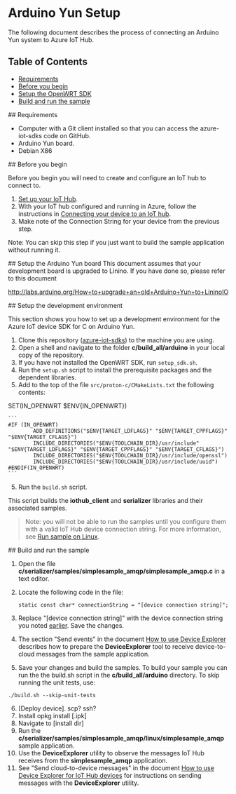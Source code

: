 # Arduino Yun Setup

The following document describes the process of connecting an Arduino Yun system to Azure IoT Hub.

## Table of Contents

- [Requirements](#requirements)
- [Before you begin](#beforebegin)
- [Setup the OpenWRT SDK](#setup)
- [Build and run the sample](#buildrunapp)

<a name="requirements"/>
## Requirements

  - Computer with a Git client installed so that you can access the azure-iot-sdks code on GitHub.
  - Arduino Yun board.
  - Debian X86

<a name="beforebegin"/>
## Before you begin

Before you begin you will need to create and configure an IoT hub to connect to.

  1. [Set up your IoT Hub][setup-iothub].
  2. With your IoT hub configured and running in Azure, follow the instructions in [Connecting your device to an IoT hub][provision-device].
  3. Make note of the Connection String for your device from the previous step.
  
Note: You can skip this step if you just want to build the sample application without running it.

<a name="setupboard"/>
## Setup the Arduino Yun board
This document assumes that your development board is upgraded to Linino. If you have done so, please refer to this document

http://labs.arduino.org/How+to+upgrade+an+old+Arduino+Yun+to+LininoIO

<a name="setup"/>
## Setup the development environment

This section shows you how to set up a development environment for the Azure IoT device SDK for C on Arduino Yun.

1. Clone this repository ([azure-iot-sdks](https://github.com/Azure/azure-iot-sdks)) to the machine you are using.
2. Open a shell and navigate to the folder **c/build_all/arduino** in your local copy of the repository.
3. If you have not installed the OpenWRT SDK, run `setup_sdk.sh`.
3. Run the `setup.sh` script to install the prerequisite packages and the dependent libraries.
4. Add to the top of the file `src/proton-c/CMakeLists.txt` the following contents:

SET(IN_OPENWRT $ENV{IN_OPENWRT})

    ```
    #IF (IN_OPENWRT)
            ADD_DEFINITIONS("$ENV{TARGET_LDFLAGS}" "$ENV{TARGET_CPPFLAGS}" "$ENV{TARGET_CFLAGS}")
            INCLUDE_DIRECTORIES("$ENV{TOOLCHAIN_DIR}/usr/include" "$ENV{TARGET_LDFLAGS}" "$ENV{TARGET_CPPFLAGS}" "$ENV{TARGET_CFLAGS}")
            INCLUDE_DIRECTORIES("$ENV{TOOLCHAIN_DIR}/usr/include/openssl")
            INCLUDE_DIRECTORIES("$ENV{TOOLCHAIN_DIR}/usr/include/uuid")
    #ENDIF(IN_OPENWRT)
    ```

5. Run the `build.sh` script.

This script builds the **iothub_client** and **serializer** libraries and their associated samples.

 > Note: you will not be able to run the samples until you configure them with a valid IoT Hub device connection string. For more information, see [Run sample on Linux](run_sample_on_desktop_linux.md).

 <a name="buildrunapp"/>
## Build and run the sample

1. Open the file **c/serializer/samples/simplesample_amqp/simplesample_amqp.c** in a text editor.

2. Locate the following code in the file:
    ```
   static const char* connectionString = "[device connection string]";
    ```
3. Replace "[device connection string]" with the device connection string you noted [earlier](#beforebegin). Save the changes.

4. The section "Send events" in the document [How to use Device Explorer](../../tools/DeviceExplorer/doc/how_to_use_device_explorer.md) describes how to prepare the **DeviceExplorer** tool to receive device-to-cloud messages from the sample application.

5. Save your changes and build the samples.  To build your sample you can run the the build.sh script in the **c/build_all/arduino** directory. To skip running the unit tests, use:

  ```
  ./build.sh --skip-unit-tests
  ```

6. [Deploy device]. scp? ssh?
7. Install opkg install [.ipk]
8. Navigate to [install dir]
7. Run the **c/serializer/samples/simplesample_amqp/linux/simplesample_amqp** sample application.
7. Use the **DeviceExplorer** utility to observe the messages IoT Hub receives from the **simplesample_amqp** application.
8. See "Send cloud-to-device messages" in the document [How to use Device Explorer for IoT Hub devices][device-explorer] for instructions on sending messages with the **DeviceExplorer** utility.

[setup-devbox-linux]: devbox_setup.md
[device-explorer]: ../../tools/DeviceExplorer/doc/how_to_use_device_explorer.md
[setup-iothub]: ../../doc/setup_iothub.md
[provision-device]: ./provision_device.md
